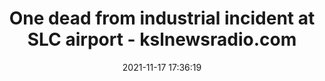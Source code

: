 ---
"title": "One dead from industrial incident at SLC airport - kslnewsradio.com"
"date": "2021-11-17 17:36:19"
"feed_name": "GOOGLENEWSINDUSTRIAL"
"feed_website": "https://news.google.com/search?q=industrial%2Bincident&hl=en-US&gl=US&ceid=US:en"
"feed_rss": "https://news.google.com/rss/search?q=industrial%2Bincident&hl=en-US&gl=US&ceid=US:en"
"link": "https://kslnewsradio.com/1959647/one-dead-from-industrial-incident-at-slc-airport/"
"source": "{'href': 'https://kslnewsradio.com', 'title': 'kslnewsradio.com'}"
"file": "_posts/2021-1-1-e661e1ece9d2caba6d2440a39b4bf67ebeb2dd57.md"
"accident": "1"
"drilling": "1"
"dead": "1"
"injured": "0"
"arrested": "0"
"place": "slc"
"where": "air site"
"causes": "unknown"
"place_uri": "http://en.wikipedia.org/wiki/Salt_Lake_City"
---